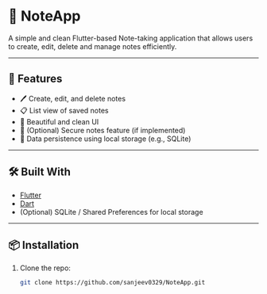 # 📝 NoteApp

A simple and clean Flutter-based Note-taking application that allows users to create, edit, delete and manage notes efficiently.

---

## 🚀 Features

- 🖊️ Create, edit, and delete notes
- 📋 List view of saved notes
- 🌙 Beautiful and clean UI
- 🔐 (Optional) Secure notes feature (if implemented)
- 💾 Data persistence using local storage (e.g., SQLite)

---

## 🛠️ Built With

- [Flutter](https://flutter.dev/)
- [Dart](https://dart.dev/)
- (Optional) SQLite / Shared Preferences for local storage

---

## 📦 Installation

1. Clone the repo:
   ```bash
   git clone https://github.com/sanjeev0329/NoteApp.git

